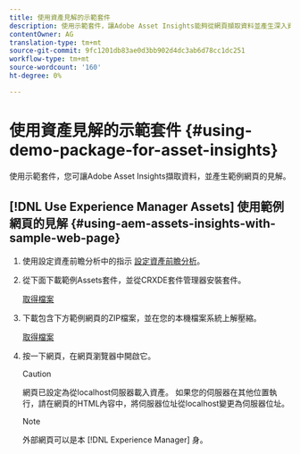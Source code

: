 ```yaml
---
title: 使用資產見解的示範套件
description: 使用示範套件，讓Adobe Asset Insights能夠從網頁擷取資料並產生深入資訊。
contentOwner: AG
translation-type: tm+mt
source-git-commit: 9fc1201db83ae0d3bb902d4dc3ab6d78cc1dc251
workflow-type: tm+mt
source-wordcount: '160'
ht-degree: 0%

---
```



# 使用資產見解的示範套件 {#using-demo-package-for-asset-insights}

使用示範套件，您可讓Adobe Asset Insights擷取資料，並產生範例網頁的見解。

## [!DNL Use Experience Manager Assets] 使用範例網頁的見解  {#using-aem-assets-insights-with-sample-web-page}

1. 使用設定資產前瞻分析中的指示 [設定資產前瞻分析](touch-ui-configuring-asset-insights.md)。
1. 從下面下載範例Assets套件，並從CRXDE套件管理器安裝套件。

   [取得檔案](assets/insightsdemo.zip)

1. 下載包含下方範例網頁的ZIP檔案，並在您的本機檔案系統上解壓縮。

   [取得檔案](assets/demosite.zip)

1. 按一下網頁，在網頁瀏覽器中開啟它。

   >[!CAUTION]
   >
   >網頁已設定為從localhost伺服器載入資產。 如果您的伺服器在其他位置執行，請在網頁的HTML內容中，將伺服器位址從localhost變更為伺服器位址。

   >[!NOTE]
   >
   >外部網頁可以是本 [!DNL Experience Manager] 身。

